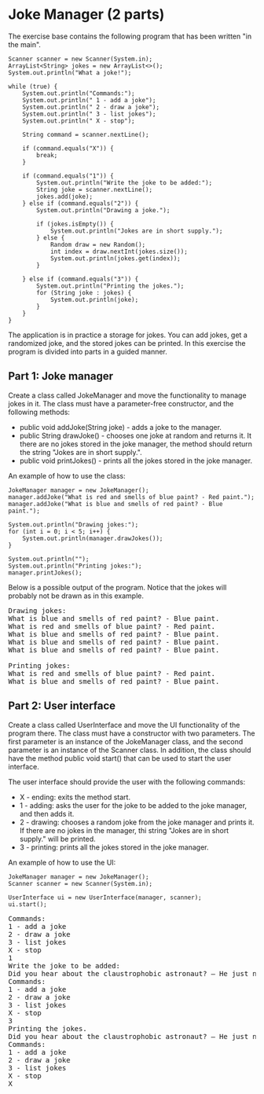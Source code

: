 # Joke Manager (2 parts)
The exercise base contains the following program that has been written "in the main".

```
Scanner scanner = new Scanner(System.in);
ArrayList<String> jokes = new ArrayList<>();
System.out.println("What a joke!");

while (true) {
    System.out.println("Commands:");
    System.out.println(" 1 - add a joke");
    System.out.println(" 2 - draw a joke");
    System.out.println(" 3 - list jokes");
    System.out.println(" X - stop");

    String command = scanner.nextLine();

    if (command.equals("X")) {
        break;
    }

    if (command.equals("1")) {
        System.out.println("Write the joke to be added:");
        String joke = scanner.nextLine();
        jokes.add(joke);
    } else if (command.equals("2")) {
        System.out.println("Drawing a joke.");

        if (jokes.isEmpty()) {
            System.out.println("Jokes are in short supply.");
        } else {
            Random draw = new Random();
            int index = draw.nextInt(jokes.size());
            System.out.println(jokes.get(index));
        }

    } else if (command.equals("3")) {
        System.out.println("Printing the jokes.");
        for (String joke : jokes) {
            System.out.println(joke);
        }
    }
}
```

The application is in practice a storage for jokes. You can add jokes, get a randomized joke, and the stored jokes can be printed. In this exercise the program is divided into parts in a guided manner.

## Part 1: Joke manager
Create a class called JokeManager and move the functionality to manage jokes in it. The class must have a parameter-free constructor, and the following methods:

- public void addJoke(String joke) - adds a joke to the manager.
- public String drawJoke() - chooses one joke at random and returns it. It there are no jokes stored in the joke 
  manager, the method should return the string "Jokes are in short supply.".
- public void printJokes() - prints all the jokes stored in the joke manager.

An example of how to use the class:
```
JokeManager manager = new JokeManager();
manager.addJoke("What is red and smells of blue paint? - Red paint.");
manager.addJoke("What is blue and smells of red paint? - Blue paint.");

System.out.println("Drawing jokes:");
for (int i = 0; i < 5; i++) {
    System.out.println(manager.drawJokes());
}

System.out.println("");
System.out.println("Printing jokes:");
manager.printJokes();
```
Below is a possible output of the program. Notice that the jokes will probably not be drawn as in this example.

<pre>
Drawing jokes:
What is blue and smells of red paint? - Blue paint.
What is red and smells of blue paint? - Red paint.
What is blue and smells of red paint? - Blue paint.
What is blue and smells of red paint? - Blue paint.
What is blue and smells of red paint? - Blue paint.

Printing jokes:
What is red and smells of blue paint? - Red paint.
What is blue and smells of red paint? - Blue paint.
</pre>

## Part 2: User interface
Create a class called UserInterface and move the UI functionality of the program there. The class must have a constructor with two parameters. The first parameter is an instance of the JokeManager class, and the second parameter is an instance of the Scanner class. In addition, the class should have the method public void start() that can be used to start the user interface.

The user interface should provide the user with the following commands:

- X - ending: exits the method start.
- 1 - adding: asks the user for the joke to be added to the joke manager, and then adds it.
- 2 - drawing: chooses a random joke from the joke manager and prints it. If there are no jokes in the manager, thi 
  string "Jokes are in short supply." will be printed.
- 3 - printing: prints all the jokes stored in the joke manager.

An example of how to use the UI:

```
JokeManager manager = new JokeManager();
Scanner scanner = new Scanner(System.in);

UserInterface ui = new UserInterface(manager, scanner);
ui.start();
```

<pre>
Commands:
1 - add a joke
2 - draw a joke
3 - list jokes
X - stop
1
Write the joke to be added:
Did you hear about the claustrophobic astronaut? — He just needed a little space.
Commands:
1 - add a joke
2 - draw a joke
3 - list jokes
X - stop
3
Printing the jokes.
Did you hear about the claustrophobic astronaut? — He just needed a little space.
Commands:
1 - add a joke
2 - draw a joke
3 - list jokes
X - stop
X
</pre>